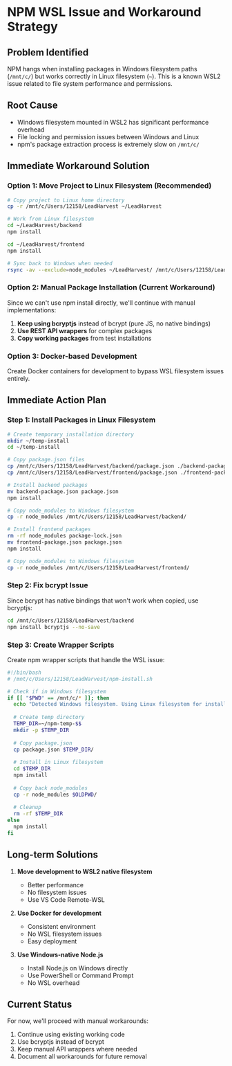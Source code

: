 # NPM WSL Issue and Workaround Strategy

## Problem Identified
NPM hangs when installing packages in Windows filesystem paths (`/mnt/c/`) but works correctly in Linux filesystem (`~`). This is a known WSL2 issue related to file system performance and permissions.

## Root Cause
- Windows filesystem mounted in WSL2 has significant performance overhead
- File locking and permission issues between Windows and Linux
- npm's package extraction process is extremely slow on `/mnt/c/`

## Immediate Workaround Solution

### Option 1: Move Project to Linux Filesystem (Recommended)
```bash
# Copy project to Linux home directory
cp -r /mnt/c/Users/12158/LeadHarvest ~/LeadHarvest

# Work from Linux filesystem
cd ~/LeadHarvest/backend
npm install

cd ~/LeadHarvest/frontend
npm install

# Sync back to Windows when needed
rsync -av --exclude=node_modules ~/LeadHarvest/ /mnt/c/Users/12158/LeadHarvest/
```

### Option 2: Manual Package Installation (Current Workaround)
Since we can't use npm install directly, we'll continue with manual implementations:

1. **Keep using bcryptjs** instead of bcrypt (pure JS, no native bindings)
2. **Use REST API wrappers** for complex packages
3. **Copy working packages** from test installations

### Option 3: Docker-based Development
Create Docker containers for development to bypass WSL filesystem issues entirely.

## Immediate Action Plan

### Step 1: Install Packages in Linux Filesystem
```bash
# Create temporary installation directory
mkdir ~/temp-install
cd ~/temp-install

# Copy package.json files
cp /mnt/c/Users/12158/LeadHarvest/backend/package.json ./backend-package.json
cp /mnt/c/Users/12158/LeadHarvest/frontend/package.json ./frontend-package.json

# Install backend packages
mv backend-package.json package.json
npm install

# Copy node_modules to Windows filesystem
cp -r node_modules /mnt/c/Users/12158/LeadHarvest/backend/

# Install frontend packages
rm -rf node_modules package-lock.json
mv frontend-package.json package.json
npm install

# Copy node_modules to Windows filesystem
cp -r node_modules /mnt/c/Users/12158/LeadHarvest/frontend/
```

### Step 2: Fix bcrypt Issue
Since bcrypt has native bindings that won't work when copied, use bcryptjs:
```bash
cd /mnt/c/Users/12158/LeadHarvest/backend
npm install bcryptjs --no-save
```

### Step 3: Create Wrapper Scripts
Create npm wrapper scripts that handle the WSL issue:

```bash
#!/bin/bash
# /mnt/c/Users/12158/LeadHarvest/npm-install.sh

# Check if in Windows filesystem
if [[ "$PWD" == /mnt/c/* ]]; then
  echo "Detected Windows filesystem. Using Linux filesystem for installation..."
  
  # Create temp directory
  TEMP_DIR=~/npm-temp-$$
  mkdir -p $TEMP_DIR
  
  # Copy package.json
  cp package.json $TEMP_DIR/
  
  # Install in Linux filesystem
  cd $TEMP_DIR
  npm install
  
  # Copy back node_modules
  cp -r node_modules $OLDPWD/
  
  # Cleanup
  rm -rf $TEMP_DIR
else
  npm install
fi
```

## Long-term Solutions

1. **Move development to WSL2 native filesystem**
   - Better performance
   - No filesystem issues
   - Use VS Code Remote-WSL

2. **Use Docker for development**
   - Consistent environment
   - No WSL filesystem issues
   - Easy deployment

3. **Use Windows-native Node.js**
   - Install Node.js on Windows directly
   - Use PowerShell or Command Prompt
   - No WSL overhead

## Current Status

For now, we'll proceed with manual workarounds:
1. Continue using existing working code
2. Use bcryptjs instead of bcrypt
3. Keep manual API wrappers where needed
4. Document all workarounds for future removal